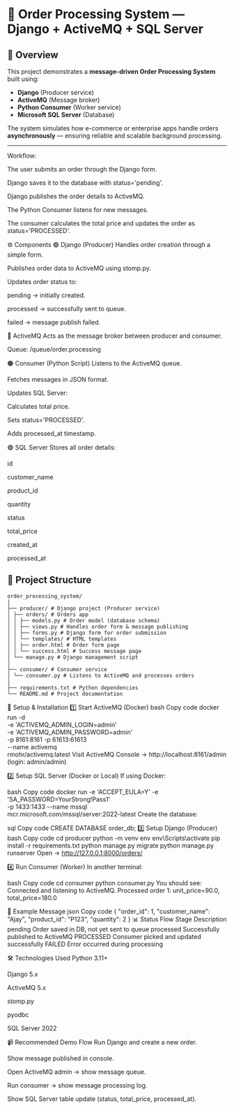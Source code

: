 # 🧾 Order Processing System — Django + ActiveMQ + SQL Server

## 📘 Overview
This project demonstrates a **message-driven Order Processing System** built using:
- **Django** (Producer service)
- **ActiveMQ** (Message broker)
- **Python Consumer** (Worker service)
- **Microsoft SQL Server** (Database)

The system simulates how e-commerce or enterprise apps handle orders **asynchronously** — ensuring reliable and scalable background processing.

---

Workflow:

The user submits an order through the Django form.

Django saves it to the database with status='pending'.

Django publishes the order details to ActiveMQ.

The Python Consumer listens for new messages.

The consumer calculates the total price and updates the order as status='PROCESSED'.

⚙️ Components
🟢 Django (Producer)
Handles order creation through a simple form.

Publishes order data to ActiveMQ using stomp.py.

Updates order status to:

pending → initially created.

processed → successfully sent to queue.

failed → message publish failed.

🔵 ActiveMQ
Acts as the message broker between producer and consumer.

Queue: /queue/order.processing

🟠 Consumer (Python Script)
Listens to the ActiveMQ queue.

Fetches messages in JSON format.

Updates SQL Server:

Calculates total price.

Sets status='PROCESSED'.

Adds processed_at timestamp.

🟣 SQL Server
Stores all order details:

id

customer_name

product_id

quantity

status

total_price

created_at

processed_at

## 🧩 Project Structure

    order_processing_system/
    │
    ├── producer/ # Django project (Producer service)
    │ ├── orders/ # Orders app
    │ │ ├── models.py # Order model (database schema)
    │ │ ├── views.py # Handles order form & message publishing
    │ │ ├── forms.py # Django form for order submission
    │ │ └── templates/ # HTML templates
    │ │ ├── order.html # Order form page
    │ │ └── success.html # Success message page
    │ └── manage.py # Django management script
    │
    ├── consumer/ # Consumer service
    │ └── consumer.py # Listens to ActiveMQ and processes orders
    │
    ├── requirements.txt # Python dependencies
    └── README.md # Project documentation







🚀 Setup & Installation
1️⃣ Start ActiveMQ (Docker)
bash
Copy code
docker run -d \
  -e 'ACTIVEMQ_ADMIN_LOGIN=admin' \
  -e 'ACTIVEMQ_ADMIN_PASSWORD=admin' \
  -p 8161:8161 -p 61613:61613 \
  --name activemq \
  rmohr/activemq:latest
Visit ActiveMQ Console → http://localhost:8161/admin (login: admin/admin)

2️⃣ Setup SQL Server (Docker or Local)
If using Docker:

bash
Copy code
docker run -e 'ACCEPT_EULA=Y' -e 'SA_PASSWORD=YourStrong!Pass1' \
   -p 1433:1433 --name mssql \
   mcr.microsoft.com/mssql/server:2022-latest
Create the database:

sql
Copy code
CREATE DATABASE order_db;
3️⃣ Setup Django (Producer)
bash
Copy code
cd producer
python -m venv env
env\Scripts\activate
pip install -r requirements.txt
python manage.py migrate
python manage.py runserver
Open → http://127.0.0.1:8000/orders/

4️⃣ Run Consumer (Worker)
In another terminal:

bash
Copy code
cd consumer
python consumer.py
You should see:
Connected and listening to ActiveMQ.
Processed order 1: unit_price=90.0, total_price=180.0

🧠 Example Message
json
Copy code
{
  "order_id": 1,
  "customer_name": "Ajay",
  "product_id": "P123",
  "quantity": 2
}
📊 Status Flow
Stage	Description
pending	Order saved in DB, not yet sent to queue
processed	Successfully published to ActiveMQ
PROCESSED	Consumer picked and updated successfully
FAILED	Error occurred during processing

🛠️ Technologies Used
Python 3.11+

Django 5.x

ActiveMQ 5.x

stomp.py

pyodbc

SQL Server 2022

📹 Recommended Demo Flow
Run Django and create a new order.

Show message published in console.

Open ActiveMQ admin → show message queue.

Run consumer → show message processing log.

Show SQL Server table update (status, total_price, processed_at).
 

